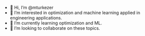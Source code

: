 - 👋 Hi, I’m @mturkezer
- 👀 I’m interested in optimization and machine learning applied in engineering applications. 
- 🌱 I’m currently learning optimization and ML. 
- 💞️ I’m looking to collaborate on these topics. 

<!---
mturkezer/mturkezer is a ✨ special ✨ repository because its `README.md` (this file) appears on your GitHub profile.
You can click the Preview link to take a look at your changes.
--->
